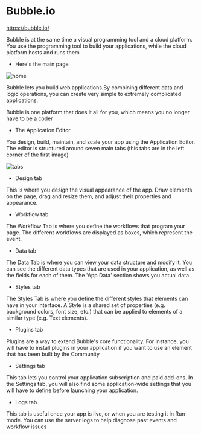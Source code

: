 # Bubble.io
https://bubble.io/

Bubble is at the same time a visual programming tool and a cloud platform. You use the programming tool to build your applications, while the cloud platform hosts and runs them

* Here's the main page

![home](https://user-images.githubusercontent.com/65680799/178553215-359a1fe1-430a-4e90-988e-05f683f639b0.PNG)

Bubble lets you build web applications.By combining different data and logic operations, you can create very simple to extremely complicated applications. 

Bubble is one platform that does it all for you, which means you no longer have to be a coder

* The Application Editor

You design, build, maintain, and scale your app using the Application Editor. The editor is structured around seven main tabs (this tabs are in the left corner of the first image)

![tabs](https://user-images.githubusercontent.com/65680799/178553287-6b231b8d-35b6-498a-b4ea-758ff9eaed00.png)

* Design tab

This is where you design the visual appearance of the app. Draw elements on the page, drag and resize them, and adjust their properties and appearance.

* Workflow tab

The Workflow Tab is where you define the workflows that program your page. The different workflows are displayed as boxes, which represent the event.

* Data tab

The Data Tab is where you can view your data structure and modify it. You can see the different data types that are used in your application, as well as the fields for each of them. The 'App Data' section shows you actual data. 

* Styles tab

The Styles Tab is where you define the different styles that elements can have in your interface. A Style is a shared set of properties (e.g. background colors, font size, etc.) that can be applied to elements of a similar type (e.g. Text elements). 

* Plugins tab

Plugins are a way to extend Bubble's core functionality. For instance, you will have to install plugins in your application if you want to use an element that has been built by the Community

* Settings tab

This tab lets you control your application subscription and paid add-ons. In the Settings tab, you will also find some application-wide settings that you will have to define before launching your application. 

* Logs tab

This tab is useful once your app is live, or when you are testing it in Run-mode. You can use the server logs to help diagnose past events and workflow issues
